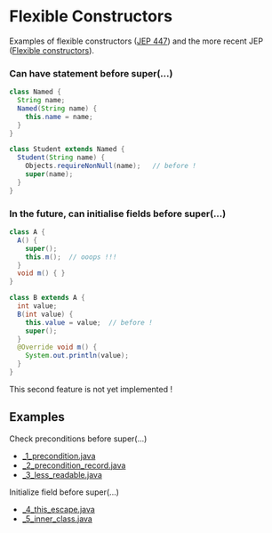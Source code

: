 # Flexible Constructors

Examples of flexible constructors ([JEP 447](https://openjdk.org/jeps/447)) and
the more recent JEP ([Flexible constructors](https://openjdk.org/jeps/8325803)).

### Can have statement before super(...)

```java
class Named {
  String name;
  Named(String name) {
    this.name = name;
  }
}

class Student extends Named {
  Student(String name) {
    Objects.requireNonNull(name);   // before !
    super(name);
  }
}
```

### In the future, can initialise fields before super(...)

```java
class A {
  A() {
    super();
    this.m();  // ooops !!!
  }
  void m() { }
}

class B extends A {
  int value;
  B(int value) {
    this.value = value;  // before !
    super();
  }
  @Override void m() {
    System.out.println(value);
  }
}
```

This second feature is not yet implemented !

## Examples

Check preconditions before super(...)
- [_1_precondition.java](src/main/java/_1_precondition.java)
- [_2_precondition_record.java](src/main/java/_2_precondition_record.java)
- [_3_less_readable.java](src/main/java/_3_less_readable.java)

Initialize field before super(...)
- [_4_this_escape.java](src/main/java/_4_this_escape.java)
- [_5_inner_class.java](src/main/java/_5_inner_class.java)

